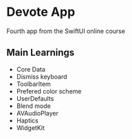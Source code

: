 #  Devote App

Fourth app from the SwiftUI online course

## Main Learnings

- Core Data
- Dismiss keyboard
- ToolbarItem
- Prefered color scheme
- UserDefaults
- Blend mode
- AVAudioPlayer
- Haptics
- WidgetKit
